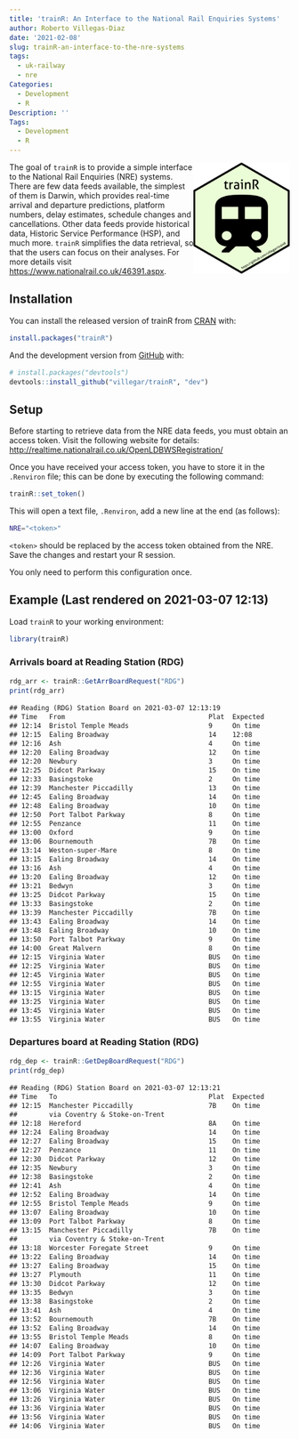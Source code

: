 ```yaml
---
title: 'trainR: An Interface to the National Rail Enquiries Systems'
author: Roberto Villegas-Diaz
date: '2021-02-08'
slug: trainR-an-interface-to-the-nre-systems
tags:
  - uk-railway
  - nre
Categories:
  - Development
  - R
Description: ''
Tags:
  - Development
  - R
---
```


<img src="https://raw.githubusercontent.com/villegar/trainR/main/inst/images/logo.png" alt="logo" align="right" height=200px/>

The goal of `trainR` is to provide a simple interface to the 
National Rail Enquiries (NRE) systems. There are few data feeds 
available, the simplest of them is Darwin, which provides real-time 
arrival and departure predictions, platform numbers, delay estimates, 
schedule changes and cancellations. Other data feeds provide historical 
data, Historic Service Performance (HSP), and much more. `trainR` 
simplifies the data retrieval, so that the users can focus on their 
analyses. For more details visit 
https://www.nationalrail.co.uk/46391.aspx.

## Installation

You can install the released version of trainR from [CRAN](https://CRAN.R-project.org) with:

``` r
install.packages("trainR")
```

And the development version from [GitHub](https://github.com/) with:

``` r
# install.packages("devtools")
devtools::install_github("villegar/trainR", "dev")
```

## Setup
Before starting to retrieve data from the NRE data feeds, you must obtain an access token. 
Visit the following website for details: http://realtime.nationalrail.co.uk/OpenLDBWSRegistration/

Once you have received your access token, you have to store it in the `.Renviron` file; this can be 
done by executing the following command:


```r
trainR::set_token()
```

This will open a text file, `.Renviron`, add a new line at the end (as follows):

```bash
NRE="<token>"
```

`<token>` should be replaced by the access token obtained from the NRE. Save the changes and restart 
your R session.

You only need to perform this configuration once.

## Example (Last rendered on 2021-03-07 12:13)

Load `trainR` to your working environment:

```r
library(trainR)
```

### Arrivals board at Reading Station (RDG)


```r
rdg_arr <- trainR::GetArrBoardRequest("RDG")
print(rdg_arr)
```

```
## Reading (RDG) Station Board on 2021-03-07 12:13:19
## Time   From                                    Plat  Expected
## 12:14  Bristol Temple Meads                    9     On time
## 12:15  Ealing Broadway                         14    12:08
## 12:16  Ash                                     4     On time
## 12:20  Ealing Broadway                         12    On time
## 12:20  Newbury                                 3     On time
## 12:25  Didcot Parkway                          15    On time
## 12:33  Basingstoke                             2     On time
## 12:39  Manchester Piccadilly                   13    On time
## 12:45  Ealing Broadway                         14    On time
## 12:48  Ealing Broadway                         10    On time
## 12:50  Port Talbot Parkway                     8     On time
## 12:55  Penzance                                11    On time
## 13:00  Oxford                                  9     On time
## 13:06  Bournemouth                             7B    On time
## 13:14  Weston-super-Mare                       8     On time
## 13:15  Ealing Broadway                         14    On time
## 13:16  Ash                                     4     On time
## 13:20  Ealing Broadway                         12    On time
## 13:21  Bedwyn                                  3     On time
## 13:25  Didcot Parkway                          15    On time
## 13:33  Basingstoke                             2     On time
## 13:39  Manchester Piccadilly                   7B    On time
## 13:43  Ealing Broadway                         14    On time
## 13:48  Ealing Broadway                         10    On time
## 13:50  Port Talbot Parkway                     9     On time
## 14:00  Great Malvern                           8     On time
## 12:15  Virginia Water                          BUS   On time
## 12:25  Virginia Water                          BUS   On time
## 12:45  Virginia Water                          BUS   On time
## 12:55  Virginia Water                          BUS   On time
## 13:15  Virginia Water                          BUS   On time
## 13:25  Virginia Water                          BUS   On time
## 13:45  Virginia Water                          BUS   On time
## 13:55  Virginia Water                          BUS   On time
```

### Departures board at Reading Station (RDG)


```r
rdg_dep <- trainR::GetDepBoardRequest("RDG")
print(rdg_dep)
```

```
## Reading (RDG) Station Board on 2021-03-07 12:13:21
## Time   To                                      Plat  Expected
## 12:15  Manchester Piccadilly                   7B    On time
##        via Coventry & Stoke-on-Trent           
## 12:18  Hereford                                8A    On time
## 12:24  Ealing Broadway                         14    On time
## 12:27  Ealing Broadway                         15    On time
## 12:27  Penzance                                11    On time
## 12:30  Didcot Parkway                          12    On time
## 12:35  Newbury                                 3     On time
## 12:38  Basingstoke                             2     On time
## 12:41  Ash                                     4     On time
## 12:52  Ealing Broadway                         14    On time
## 12:55  Bristol Temple Meads                    9     On time
## 13:07  Ealing Broadway                         10    On time
## 13:09  Port Talbot Parkway                     8     On time
## 13:15  Manchester Piccadilly                   7B    On time
##        via Coventry & Stoke-on-Trent           
## 13:18  Worcester Foregate Street               9     On time
## 13:22  Ealing Broadway                         14    On time
## 13:27  Ealing Broadway                         15    On time
## 13:27  Plymouth                                11    On time
## 13:30  Didcot Parkway                          12    On time
## 13:35  Bedwyn                                  3     On time
## 13:38  Basingstoke                             2     On time
## 13:41  Ash                                     4     On time
## 13:52  Bournemouth                             7B    On time
## 13:52  Ealing Broadway                         14    On time
## 13:55  Bristol Temple Meads                    8     On time
## 14:07  Ealing Broadway                         10    On time
## 14:09  Port Talbot Parkway                     9     On time
## 12:26  Virginia Water                          BUS   On time
## 12:36  Virginia Water                          BUS   On time
## 12:56  Virginia Water                          BUS   On time
## 13:06  Virginia Water                          BUS   On time
## 13:26  Virginia Water                          BUS   On time
## 13:36  Virginia Water                          BUS   On time
## 13:56  Virginia Water                          BUS   On time
## 14:06  Virginia Water                          BUS   On time
```
